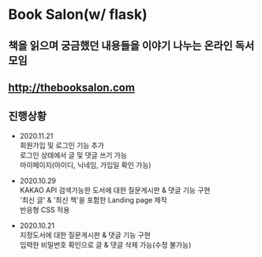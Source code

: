 # Book Salon(w/ flask)

## 책을 읽으며 궁금했던 내용들을 이야기 나누는 온라인 독서모임

## http://thebooksalon.com  

## 진행상황

-   2020.11.21  
    회원가입 및 로그인 기능 추가  
    로그인 상태에서 글 및 댓글 쓰기 가능  
    마이페이지(아이디, 닉네임, 가입일 확인 가능)  

-   2020.10.29  
    KAKAO API 검색가능한 도서에 대한 질문게시판 & 댓글 기능 구현  
    '최신 글' & '최신 책'을 포함한 Landing page 제작  
    반응형 CSS 적용  

-   2020.10.21  
    지정도서에 대한 질문게시판 & 댓글 기능 구현  
    입력한 비밀번호 확인으로 글 & 댓글 삭제 가능(수정 불가능)  
